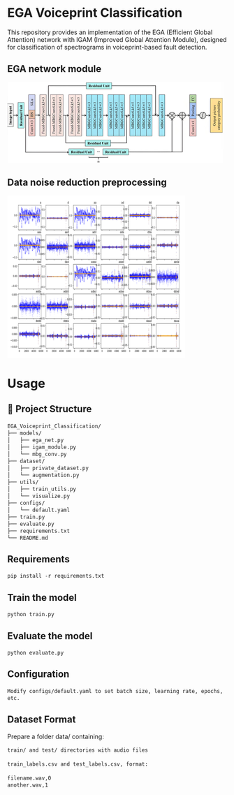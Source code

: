 # EGA Voiceprint Classification

This repository provides an implementation of the EGA (Efficient Global Attention) network with IGAM (Improved Global Attention Module), designed for classification of spectrograms in voiceprint-based fault detection.


## EGA network module

![image-20250706111652769](README.assets/image-20250706111652769.png)





## Data noise reduction preprocessing

![image-20250706111729399](README.assets/image-20250706111729399.png)



# Usage

## 📌 Project Structure

```angular2html
EGA_Voiceprint_Classification/
├── models/
│   ├── ega_net.py
│   ├── igam_module.py
│   └── mbg_conv.py
├── dataset/
│   ├── private_dataset.py
│   └── augmentation.py
├── utils/
│   ├── train_utils.py
│   └── visualize.py
├── configs/
│   └── default.yaml
├── train.py
├── evaluate.py
├── requirements.txt
└── README.md
```
## Requirements

```angular2html
pip install -r requirements.txt
```

## Train the model

```angular2html
python train.py
```

## Evaluate the model

```angular2html
python evaluate.py
```

## Configuration

```angular2html
Modify configs/default.yaml to set batch size, learning rate, epochs, etc.
```
## Dataset Format

Prepare a folder data/ containing:

    train/ and test/ directories with audio files
    
    train_labels.csv and test_labels.csv, format:
    
    filename.wav,0
    another.wav,1

